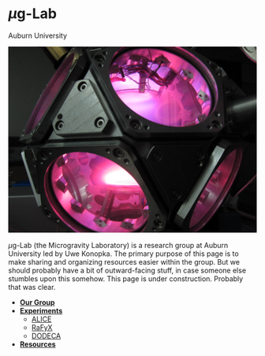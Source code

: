 # $\mu$g-Lab

Auburn University

![Photo of DODECA](images/dodeca.jpg)

$\mu$g-Lab (the Microgravity Laboratory) is a research group at Auburn University led by Uwe Konopka. The primary purpose of this page is to make sharing and organizing resources easier within the group. But we should probably have a bit of outward-facing stuff, in case someone else stumbles upon this somehow. This page is under construction. Probably that was clear.

- **[Our Group](group.md)**
- **[Experiments](experiments-overview.md)**
  - [ALICE](experiments-alice.md)
  - [RaFyX](experiments-rafyx.md)
  - [DODECA](experiments-dodeca.md)
- **[Resources](resources.md)**
